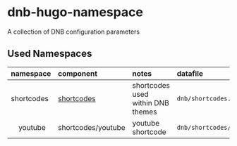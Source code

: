 # dnb-hugo-namespace

A collection of DNB configuration parameters

## Used Namespaces

| namespace | component | notes | datafile |
|:--------- |:--------- |:----- |:-------- |
| shortcodes | [shortcodes](https://github.com/davidsneighbour/dnb-hugo/tree/main/shortcodes) | shortcodes used within DNB themes | `dnb/shortcodes.toml` |
| &nbsp;&nbsp;&nbsp;&nbsp;youtube | shortcodes/youtube | youtube shortcode | `dnb/shortcodes/youtube.toml` |
